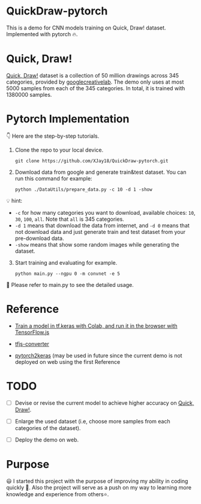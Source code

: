 # QuickDraw-pytorch
This is a demo for CNN models training on Quick, Draw! dataset. Implemented with pytorch :fire:.

# Quick, Draw!
[Quick, Draw!](https://github.com/googlecreativelab/quickdraw-dataset) dataset is a collection of 50 million drawings across 345 categories, provided by [googlecreativelab](https://github.com/googlecreativelab). The demo only uses at most 5000 samples from each of the 345 categories. In total, it is trained with 1380000 samples.

# Pytorch Implementation

:point_down: Here are the step-by-step tutorials.

1. Clone the repo to your local device.

    `git clone https://github.com/XJay18/QuickDraw-pytorch.git`

2. Download data from google and generate train&test dataset. You can run this command for example: 

    `python ./DataUtils/prepare_data.py -c 10 -d 1 -show` 

:bulb: hint:
-  `-c` for how many categories you want to download, available choices: `10`, `30`, `100`, `all`. Note that `all` is 345 categories.
-  `-d 1` means that download the data from internet, and `-d 0` means that not download data and just generate train and test dataset from your pre-download data.
- `-show` means that show some random images while generating the dataset.

3. Start training and evaluating for example.

    `python main.py --ngpu 0 -m convnet -e 5`

:key: Please refer to main.py to see the detailed usage. 

# Reference
- [Train a model in tf.keras with Colab, and run it in the browser with TensorFlow.js](https://medium.com/tensorflow/train-on-google-colab-and-run-on-the-browser-a-case-study-8a45f9b1474e)
  
-  [tfjs-converter](https://github.com/tensorflow/tfjs-converter)
  
-  [pytorch2keras](https://github.com/nerox8664/pytorch2keras) (may be used in future since the current demo is not deployed on web using the first Reference 

# TODO
- [ ] Devise or revise the current model to achieve higher accuracy on [Quick, Draw!](https://github.com/googlecreativelab/quickdraw-dataset).

- [ ] Enlarge the used dataset (i.e, choose more samples from each categories of the dataset).

- [ ] Deploy the demo on web.

# Purpose
:smiley: I started this project with the purpose of improving my ability in coding quickly :rocket:. Also the project will serve as a push on my way to learning more knowledge and experience from others:star:.


